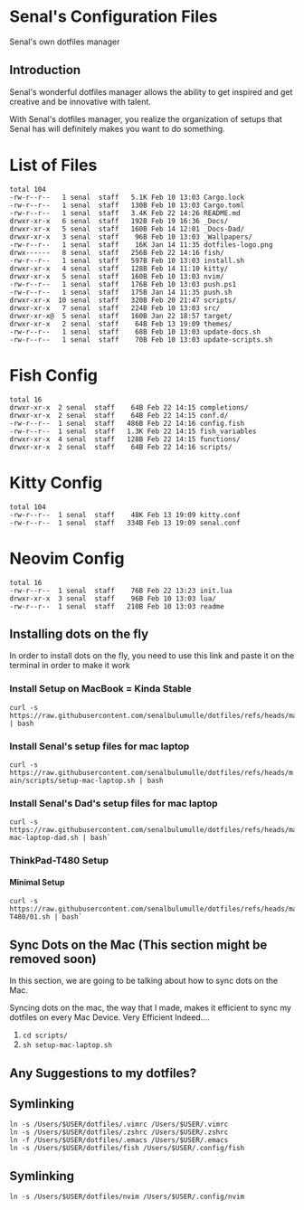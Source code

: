# Senal's Configuration Files


Senal's own dotfiles manager

## Introduction
Senal's wonderful dotfiles manager allows the ability to get inspired and 
get creative and be innovative with talent. 

With Senal's dotfiles manager, you realize the organization of setups that
Senal has will definitely makes you want to do something.



# List of Files


```shell
total 104
-rw-r--r--   1 senal  staff   5.1K Feb 10 13:03 Cargo.lock
-rw-r--r--   1 senal  staff   130B Feb 10 13:03 Cargo.toml
-rw-r--r--   1 senal  staff   3.4K Feb 22 14:26 README.md
drwxr-xr-x   6 senal  staff   192B Feb 19 16:36 _Docs/
drwxr-xr-x   5 senal  staff   160B Feb 14 12:01 _Docs-Dad/
drwxr-xr-x   3 senal  staff    96B Feb 10 13:03 _Wallpapers/
-rw-r--r--   1 senal  staff    16K Jan 14 11:35 dotfiles-logo.png
drwx------   8 senal  staff   256B Feb 22 14:16 fish/
-rw-r--r--   1 senal  staff   597B Feb 10 13:03 install.sh
drwxr-xr-x   4 senal  staff   128B Feb 14 11:10 kitty/
drwxr-xr-x   5 senal  staff   160B Feb 10 13:03 nvim/
-rw-r--r--   1 senal  staff   176B Feb 10 13:03 push.ps1
-rw-r--r--   1 senal  staff   175B Jan 14 11:35 push.sh
drwxr-xr-x  10 senal  staff   320B Feb 20 21:47 scripts/
drwxr-xr-x   7 senal  staff   224B Feb 10 13:03 src/
drwxr-xr-x@  5 senal  staff   160B Jan 22 18:57 target/
drwxr-xr-x   2 senal  staff    64B Feb 13 19:09 themes/
-rw-r--r--   1 senal  staff    68B Feb 10 13:03 update-docs.sh
-rw-r--r--   1 senal  staff    70B Feb 10 13:03 update-scripts.sh

```


# Fish Config

```
total 16
drwxr-xr-x  2 senal  staff    64B Feb 22 14:15 completions/
drwxr-xr-x  2 senal  staff    64B Feb 22 14:15 conf.d/
-rw-r--r--  1 senal  staff   486B Feb 22 14:16 config.fish
-rw-r--r--  1 senal  staff   1.3K Feb 22 14:15 fish_variables
drwxr-xr-x  4 senal  staff   128B Feb 22 14:15 functions/
drwxr-xr-x  2 senal  staff    64B Feb 22 14:16 scripts/
```



# Kitty Config

```
total 104
-rw-r--r--  1 senal  staff    48K Feb 13 19:09 kitty.conf
-rw-r--r--  1 senal  staff   334B Feb 13 19:09 senal.conf
```



# Neovim Config

```
total 16
-rw-r--r--  1 senal  staff    76B Feb 22 13:23 init.lua
drwxr-xr-x  3 senal  staff    96B Feb 10 13:03 lua/
-rw-r--r--  1 senal  staff   210B Feb 10 13:03 readme
```








## Installing dots on the fly

In order to install dots on the fly, you need to use this link and paste it on the terminal
in order to make it work




### Install Setup on MacBook = Kinda Stable

``` shell
curl -s https://raw.githubusercontent.com/senalbulumulle/dotfiles/refs/heads/main/install.sh | bash
```


### Install Senal's setup files for mac laptop

`curl -s https://raw.githubusercontent.com/senalbulumulle/dotfiles/refs/heads/main/scripts/setup-mac-laptop.sh | bash`


### Install Senal's Dad's setup files for mac laptop

```
curl -s https://raw.githubusercontent.com/senalbulumulle/dotfiles/refs/heads/main/scripts/setup-mac-laptop-dad.sh | bash`
```











### ThinkPad-T480 Setup

#### Minimal Setup
```
curl -s https://raw.githubusercontent.com/senalbulumulle/dotfiles/refs/heads/main/scripts/ThinkPad-T480/01.sh | bash`
```










## Sync Dots on the Mac (This section might be removed soon)

In this section, we are going to be talking about how to sync dots on the Mac. 

Syncing dots on the mac, the way that I made, makes it efficient to sync
my dotfiles on every Mac Device. Very Efficient Indeed....

1. `cd scripts/`
2. `sh setup-mac-laptop.sh`












## Any Suggestions to my dotfiles?





## Symlinking

```
ln -s /Users/$USER/dotfiles/.vimrc /Users/$USER/.vimrc
ln -s /Users/$USER/dotfiles/.zshrc /Users/$USER/.zshrc
ln -f /Users/$USER/dotfiles/.emacs /Users/$USER/.emacs
ln -s /Users/$USER/dotfiles/fish /Users/$USER/.config/fish
```


## Symlinking

```
ln -s /Users/$USER/dotfiles/nvim /Users/$USER/.config/nvim
```
